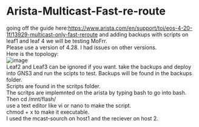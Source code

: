 # Arista-Multicast-Fast-re-route
going off the guide here:https://www.arista.com/en/support/toi/eos-4-20-1f/13929-multicast-only-fast-reroute
and adding backups with scripts on leaf1 and leaf 4 we will be testing MoFrr.
<br /> Please use a version of 4.28. I had issues on other versions. 
<br />
Here is 
the topology: 
<br />
![image](https://github.com/netsecwiz/Arista-Multicast-Fast-re-route/assets/123339313/9c7b521a-78ca-4f68-9a33-02fa560a790a)
<br />
Leaf2 and Leaf3 can be ignored if you want. take the backups and deploy into GNS3 and run the scipts to test. 
Backups will be found in the backups folder.<br />
Scripts are found in the scritps folder. <br />
The scritps are implemnted on the arista by typing bash to go into bash. <br />
Then cd /mnt/flash/ <br />
use a text editor like vi or nano to make the script. <br />
chmod + x to make it executable. <br />
I used the mcast-sourch on host1 and the reciever on host 2. 

